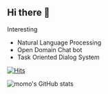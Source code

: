 ## Hi there 👋

Interesting

- Natural Language Processing
- Open Domain Chat bot
- Task Oriented Dialog System

[![Hits](https://hits.seeyoufarm.com/api/count/incr/badge.svg?url=https%3A%2F%2Fgithub.com%2Fmomozzing%2Fhit-counter&count_bg=%23000000&title_bg=%23555555&icon=&icon_color=%23E7E7E7&title=hits&edge_flat=false)](https://hits.seeyoufarm.com)

![momo's GitHub stats](https://github-readme-stats.vercel.app/api?username=momozzing&show_icons=true&theme=dark)

